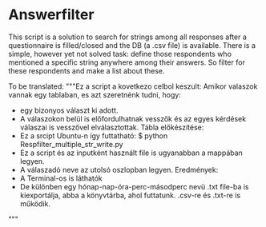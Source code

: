 # Answerfilter
This script is a solution to search for strings among all responses after a questionnaire is filled/closed and the DB (a .csv file) is available. There is a simple, however yet not solved task: define those respondents who mentioned a specific string anywhere among their answers. So filter for these respondents and make a list about these. 

To be translated: 
"""Ez a script a kovetkezo celbol keszult: 
Amikor valaszok vannak egy tablaban, es azt szeretnénk tudni, hogy:
- egy bizonyos választ ki adott.
- A válaszokon belül is előfordulhatnak vesszők és az egyes kérdések válaszai is vesszővel elválasztottak. 
Tábla előkészítése: 
- Ez a srcipt Ubuntu-n így futtatható: $ python Respfilter_multiple_str_write.py
- Ez a script és az inputként használt file is ugyanabban a mappában legyen.
- A válaszadó neve az utolsó oszlopban legyen. 
Eredmények: 
- A Terminal-os is láthatók
- De különben egy hónap-nap-óra-perc-másodperc nevü .txt file-ba is kiexportálja, abba a könyvtárba, ahol futtatunk.
.csv-re és .txt-re is működik.

"""
